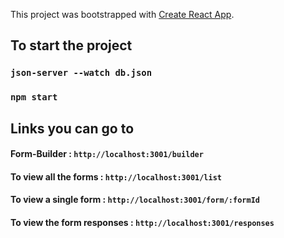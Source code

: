 This project was bootstrapped with [Create React App](https://github.com/facebook/create-react-app).

## To start the project

### `json-server --watch db.json`

### `npm start`

## Links you can go to 

#### Form-Builder : `http://localhost:3001/builder`
#### To view all the forms : `http://localhost:3001/list`
#### To view a single form : `http://localhost:3001/form/:formId`
#### To view the form responses : `http://localhost:3001/responses`




